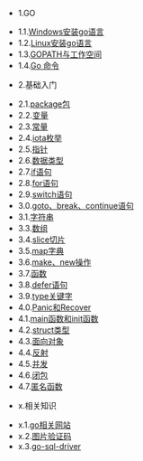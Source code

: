 * 1.GO
 - 1.1.[Windows安装go语言](1.1.md)
 - 1.2.[Linux安装go语言](1.2.md)
 - 1.3.[GOPATH与工作空间](1.3.md)
 - 1.4.[Go 命令](1.4.md)
* 2.基础入门
 - 2.1.[package包](2.1.md)
 - 2.2.[变量](2.2.md)
 - 2.3.[常量](2.3.md)
 - 2.4.[iota枚举](2.4.md)
 - 2.5.[指针](2.5.md)
 - 2.6.[数据类型](2.6.md)
 - 2.7.[if语句](2.7.md)
 - 2.8.[for语句](2.8.md)
 - 2.9.[switch语句](2.9.md)
 - 3.0.[goto、break、continue语句](3.0.md)
 - 3.1.[字符串](3.1.md)
 - 3.3.[数组](3.3.md)
 - 3.4.[slice切片](3.4.md)
 - 3.5.[map字典](3.5.md)
 - 3.6.[make、new操作](3.6.md)
 - 3.7.[函数](3.7.md)
 - 3.8.[defer语句](3.8.md)
 - 3.9.[type关键字](3.9.md)
 - 4.0.[Panic和Recover](4.0.md)
 - 4.1.[main函数和init函数](4.1.md)
 - 4.2.[struct类型](4.2.md)
 - 4.3.[面向对象](4.3.md)
 - 4.4.[反射](4.4.md)
 - 4.5.[并发](4.5.md)
 - 4.6.[闭包](4.6.md)
 - 4.7.[匿名函数](4.7.md)
* x.相关知识
 - x.1.[go相关网站](x.1.md)
 - x.2.[图片验证码](x.2.md)
 - x.3.[go-sql-driver](x.3.md)
